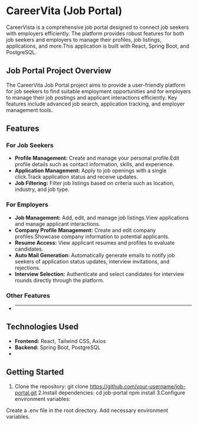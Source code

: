 # CareerVita (Job Portal)
CareerVista is a comprehensive job portal designed to connect job seekers with employers efficiently. The platform provides robust features for both job seekers and employers to manage their profiles, job listings, applications, and more.This application is built with React, Spring Boot, and PostgreSQL.

## Job Portal Project Overview

The CareerVita Job Portal project aims to provide a user-friendly platform for job seekers to find suitable employment opportunities and for employers to manage their job postings and applicant interactions efficiently. Key features include advanced job search, application tracking, and employer management tools.

## Features
### For Job Seekers
- **Profile Management:** Create and manage your personal profile.Edit profile details such as contact information, skills, and experience.
- **Application Management:** Apply to job openings with a single click.Track application status and receive updates.
- **Job Filtering:** Filter job listings based on criteria such as location, industry, and job type.
### For Employers
- **Job Management:** Add, edit, and manage job listings.View applications and manage applicant interactions.
- **Company Profile Management:** Create and edit company profiles.Showcase company information to potential applicants.
- **Resume Access:** View applicant resumes and profiles to evaluate candidates.
- **Auto Mail Generation:** Automatically generate emails to notify job seekers of application status updates, interview invitations, and rejections.
- **Interview Selection:** Authenticate and select candidates for interview rounds directly through the platform.

### Other Features
- ****

## Technologies Used

- **Frontend:** React, Tailwind CSS, Axios
- **Backend:** Spring Boot, PostgreSQL
- 
## Getting Started

1. Clone the repository:
   git clone https://github.com/your-username/job-portal.git
2.Install dependencies:
   cd job-portal
   npm install
3.Configure environment variables:

Create a .env file in the root directory.
Add necessary environment variables.
